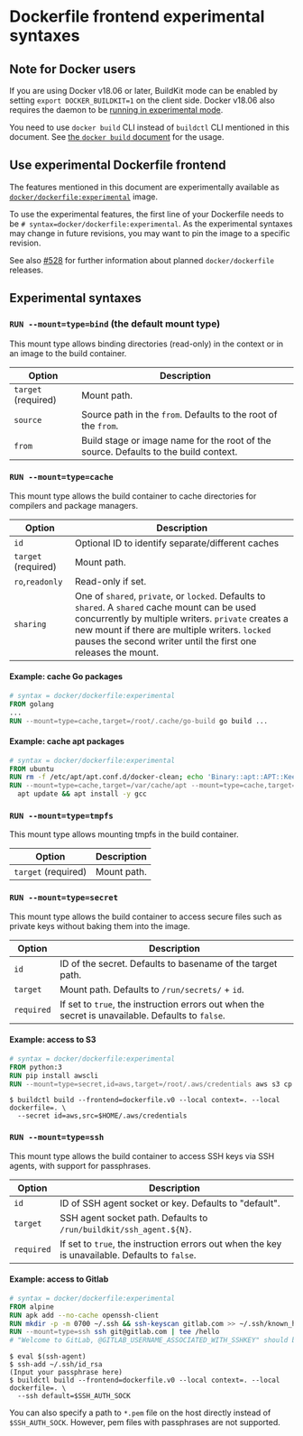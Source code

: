 # Dockerfile frontend experimental syntaxes

## Note for Docker users

If you are using Docker v18.06 or later, BuildKit mode can be enabled by setting `export DOCKER_BUILDKIT=1` on the client side.
Docker v18.06 also requires the daemon to be [running in experimental mode](https://docs.docker.com/engine/reference/commandline/dockerd/#description).

You need to use `docker build` CLI instead of `buildctl` CLI mentioned in this document.
See [the `docker build` document](https://docs.docker.com/engine/reference/commandline/build/) for the usage.

## Use experimental Dockerfile frontend
The features mentioned in this document are experimentally available as [`docker/dockerfile:experimental`](https://hub.docker.com/r/docker/dockerfile/tags/) image.

To use the experimental features, the first line of your Dockerfile needs to be `# syntax=docker/dockerfile:experimental`.
As the experimental syntaxes may change in future revisions, you may want to pin the image to a specific revision.

See also [#528](https://github.com/moby/buildkit/issues/528) for further information about planned `docker/dockerfile` releases.

## Experimental syntaxes

### `RUN --mount=type=bind` (the default mount type)

This mount type allows binding directories (read-only) in the context or in an image to the build container.

|Option               |Description|
|---------------------|-----------|
|`target` (required)  | Mount path.|
|`source`             | Source path in the `from`. Defaults to the root of the `from`.|
|`from`               | Build stage or image name for the root of the source. Defaults to the build context.|


### `RUN --mount=type=cache`

This mount type allows the build container to cache directories for compilers and package managers.

|Option               |Description|
|---------------------|-----------|
|`id`                 | Optional ID to identify separate/different caches|
|`target` (required)  | Mount path.|
|`ro`,`readonly`      | Read-only if set.|
|`sharing`            | One of `shared`, `private`, or `locked`. Defaults to `shared`. A `shared` cache mount can be used concurrently by multiple writers. `private` creates a new mount if there are multiple writers. `locked` pauses the second writer until the first one releases the mount.|


#### Example: cache Go packages

```dockerfile
# syntax = docker/dockerfile:experimental
FROM golang
...
RUN --mount=type=cache,target=/root/.cache/go-build go build ...
```

#### Example: cache apt packages

```dockerfile
# syntax = docker/dockerfile:experimental
FROM ubuntu
RUN rm -f /etc/apt/apt.conf.d/docker-clean; echo 'Binary::apt::APT::Keep-Downloaded-Packages "true";' > /etc/apt/apt.conf.d/keep-cache
RUN --mount=type=cache,target=/var/cache/apt --mount=type=cache,target=/var/lib/apt \
  apt update && apt install -y gcc
```

### `RUN --mount=type=tmpfs`

This mount type allows mounting tmpfs in the build container.

|Option               |Description|
|---------------------|-----------|
|`target` (required)  | Mount path.|


### `RUN --mount=type=secret`

This mount type allows the build container to access secure files such as private keys without baking them into the image.

|Option               |Description|
|---------------------|-----------|
|`id`                 | ID of the secret. Defaults to basename of the target path.|
|`target`             | Mount path. Defaults to `/run/secrets/` + `id`.|
|`required`           | If set to `true`, the instruction errors out when the secret is unavailable. Defaults to `false`.|


#### Example: access to S3

```dockerfile
# syntax = docker/dockerfile:experimental
FROM python:3
RUN pip install awscli
RUN --mount=type=secret,id=aws,target=/root/.aws/credentials aws s3 cp s3://... ...
```

```console
$ buildctl build --frontend=dockerfile.v0 --local context=. --local dockerfile=. \
  --secret id=aws,src=$HOME/.aws/credentials
```

### `RUN --mount=type=ssh`

This mount type allows the build container to access SSH keys via SSH agents, with support for passphrases.

|Option               |Description|
|---------------------|-----------|
|`id`                 | ID of SSH agent socket or key. Defaults to "default".|
|`target`             | SSH agent socket path. Defaults to `/run/buildkit/ssh_agent.${N}`.|
|`required`           | If set to `true`, the instruction errors out when the key is unavailable. Defaults to `false`.|


#### Example: access to Gitlab

```dockerfile
# syntax = docker/dockerfile:experimental
FROM alpine
RUN apk add --no-cache openssh-client
RUN mkdir -p -m 0700 ~/.ssh && ssh-keyscan gitlab.com >> ~/.ssh/known_hosts
RUN --mount=type=ssh ssh git@gitlab.com | tee /hello
# "Welcome to GitLab, @GITLAB_USERNAME_ASSOCIATED_WITH_SSHKEY" should be printed here
```

```console
$ eval $(ssh-agent)
$ ssh-add ~/.ssh/id_rsa
(Input your passphrase here)
$ buildctl build --frontend=dockerfile.v0 --local context=. --local dockerfile=. \
  --ssh default=$SSH_AUTH_SOCK
```

You can also specify a path to `*.pem` file on the host directly instead of `$SSH_AUTH_SOCK`.
However, pem files with passphrases are not supported.

